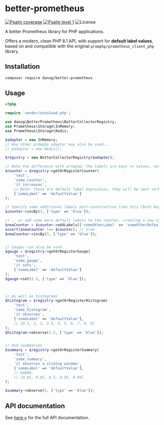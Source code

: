 # better-prometheus

[![Psalm coverage](https://shepherd.dev/github/danog/better-prometheus/coverage.svg)](https://shepherd.dev/github/danog/better-prometheus)
[![Psalm level 1](https://shepherd.dev/github/danog/better-prometheus/level.svg)](https://shepherd.dev/github/danog/better-prometheus)
![License](https://img.shields.io/github/license/danog/better-prometheus?v)

A better Prometheus library for PHP applications.  

Offers a modern, clean PHP 8.1 API, with support for **default label values**, based on and compatible with the original `promphp/prometheus_client_php` library.   

## Installation

```bash
composer require danog/better-prometheus
```

## Usage

```php
<?php

require 'vendor/autoload.php';

use danog\BetterPrometheus\BetterCollectorRegistry;
use Prometheus\Storage\InMemory;
use Prometheus\Storage\Redis;

$adapter = new InMemory;
// Any other promphp adapter may also be used...
// $adapter = new Redis();

$registry = new BetterCollectorRegistry($adapter);

// Note the difference with promphp: the labels are keys => values, not just keys.  
$counter = $registry->getOrRegisterCounter(
    'test',
    'some_counter',
    'it increases',
    // Note: these are default label key+values, they will be sent verbatim, no changes
    ['someLabel' => 'defaultValue']
);

// Specify some additional labels post-construction like this (both keys and values)...
$counter->incBy(3, ['type' => 'blue']);

// ...or add some more default labels to the counter, creating a new counter:
$newCounter = $counter->addLabels(['someOtherLabel' => 'someOtherDefaultValue']);
assert($newCounter !== $counter); // true
$newCounter->incBy(3, ['type' => 'blue']);


// Gauges can also be used
$gauge = $registry->getOrRegisterGauge(
    'test',
    'some_gauge',
    'it sets',
    ['someLabel' => 'defaultValue']
);
$gauge->set(2.5, ['type' => 'blue']);



// As well as histograms
$histogram = $registry->getOrRegisterHistogram(
    'test',
    'some_histogram',
    'it observes',
    ['someLabel' => 'defaultValue'],
    // [0.1, 1, 2, 3.5, 4, 5, 6, 7, 8, 9]
);
$histogram->observe(3.5, ['type' => 'blue']);


// And suummaries
$summary = $registry->getOrRegisterSummary(
    'test',
    'some_summary',
    'it observes a sliding window',
    ['someLabel' => 'defaultValue'],
    // 84600,
    // [0.01, 0.05, 0.5, 0.95, 0.99]
);

$summary->observe(5, ['type' => 'blue']);
```

## API documentation

See [here &raquo;](https://daniil.it/better-prometheus/docs/) for the full API documentation.  